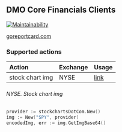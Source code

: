 ## DMO Core Financials Clients

[![Maintainability](https://api.codeclimate.com/v1/badges/5c9a9a905fae29c790b5/maintainability)](https://codeclimate.com/github/ipoval/dmo_corefin/maintainability)

[goreportcard.com](https://goreportcard.com/report/github.com/ipoval/dmo_corefin)

### Supported actions

Action | Exchange | Usage
:------|:------------|:-----------
stock chart img | NYSE | [link](https://github.com/ipoval/dmo_corefin/tree/master#nyse-stock-chart-img)

###### NYSE. Stock chart img 
```go
provider := stockchartsDotCom.New()
img := New("SPY", provider)
encodedImg, err := img.GetImgBase64()
```
